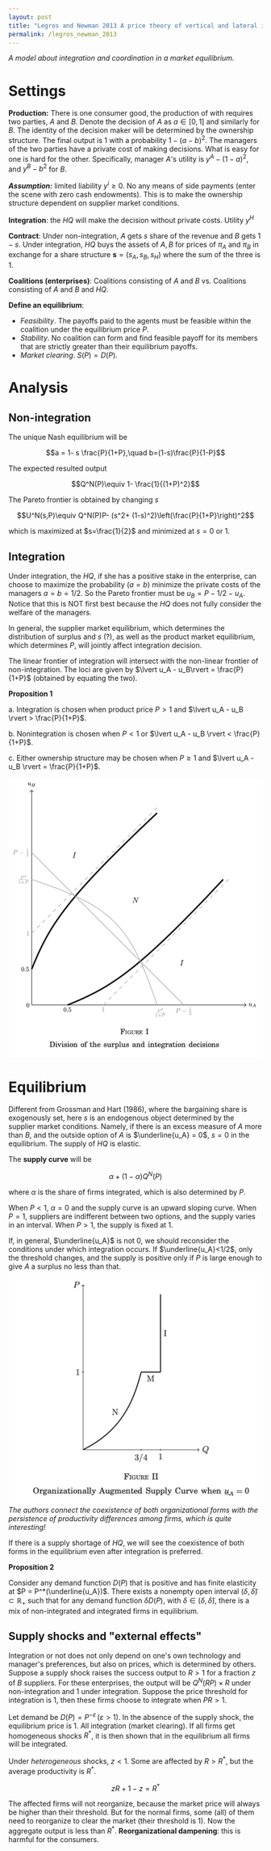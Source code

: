 ```yaml
---
layout: post
title: "Legros and Newman 2013 A price theory of vertical and lateral integration"
permalink: /legros_newman_2013
---
```

*A model about integration and coordination in a market equilibrium.*
# Settings
**Production:**
There is one consumer good, the production of with requires two parties, $A$ and $B$. Denote the decision of $A$ as $a\in [0,1]$ and similarly for $B$. The identity of the decision maker will be determined by the ownership structure. The final output is $1$ with a probability $1-(a-b)^2$.
The managers of the two parties have a private cost of making decisions. What is easy for one is hard for the other. Specifically, manager $A$'s utility is $y^A - (1-a)^2$, and $y^B - b^2$ for $B$.

***Assumption:*** limited liability $y^i \geq 0$. No any means of side payments (enter the scene with zero cash endowments). This is to make the ownership structure dependent on supplier market conditions.

**Integration**: the $HQ$ will make the decision without private costs. Utility $y^H$

**Contract**: Under non-integration, $A$ gets $s$ share of the revenue and $B$ gets $1-s$. Under integration, $HQ$ buys the assets of $A,B$ for prices of $\pi_A$ and $\pi_B$ in exchange for a share structure $\mathbf{s} = (s_A,s_B,s_H)$ where the sum of the three is $1$.

**Coalitions (enterprises)**: Coalitions consisting of $A$ and $B$ vs. Coalitions consisting of $A$ and $B$ and $HQ$.

**Define an equilibrium**:
- *Feasibility*. The payoffs paid to the agents must be feasible within the coalition under the equilibrium price $P$.
- *Stability*. No coalition can form and find feasible payoff for its members that are strictly greater than their equilibrium payoffs.
- *Market clearing*. $S(P) = D(P)$.

# Analysis
## Non-integration
The unique Nash equilibrium will be

$$a = 1- s \frac{P}{1+P},\quad b=(1-s)\frac{P}{1-P}$$

The expected resulted output

$$Q^N(P)\equiv 1- \frac{1}{(1+P)^2}$$

The Pareto frontier is obtained by changing $s$

$$U^N(s,P)\equiv Q^N(P)P- (s^2+ (1-s)^2)\left(\frac{P}{1+P}\right)^2$$

which is maximized at $s=\frac{1}{2}$ and minimized at $s=0$ or $1$.
## Integration
Under integration, the $HQ$, if she has a positive stake in the enterprise, can choose to maximize the probability $(a=b)$ minimize the private costs of the managers $a=b=1/2$. So the Pareto frontier must be $u_B = P-1/2-u_A$. Notice that this is NOT first best because the $HQ$ does not fully consider the welfare of the managers.

In general, the supplier market equilibrium, which determines the distribution of surplus and $s$ (?), as well as the product market equilibrium, which determines $P$, will jointly affect integration decision.

The linear frontier of integration will intersect with the non-linear frontier of non-integration. The loci are given by $\lvert u_A - u_B\rvert = \frac{P}{1+P}$ (obtained by equating the two).

**Proposition 1**

a. Integration is chosen when product price $P > 1$ and 
   $\lvert u_A - u_B \rvert > \frac{P}{1+P}$.

b. Nonintegration is chosen when $P < 1$ or 
   $\lvert u_A - u_B \rvert < \frac{P}{1+P}$.

c. Either ownership structure may be chosen when $P \geq 1$ 
   and $\lvert u_A - u_B \rvert = \frac{P}{1+P}$.

![pareto frontier](https://github.com/HubertYHZhang/HubertYHZhang.github.io/raw/main/images/SCR-20250227-qiac.png)

# Equilibrium
Different from Grossman and Hart (1986), where the bargaining share is exogenously set, here $s$ is an endogenous object determined by the supplier market conditions. Namely, if there is an excess measure of $A$ more than $B$, and the outside option of $A$ is $\underline{u_A} = 0$, $s =0$ in the equilibrium. The supply of $HQ$ is elastic.

The **supply curve** will be

$$\alpha + (1-\alpha) Q^N(P)$$

where $\alpha$ is the share of firms integrated, which is also determined by $P$.

When $P<1$, $\alpha = 0$ and the supply curve is an upward sloping curve. When $P= 1$, suppliers are indifferent between two options, and the supply varies in an interval. When $P>1$, the supply is fixed at 1. 

If, in general, $\underline{u_A}$ is not 0, we should reconsider the conditions under which integration occurs. If $\underline{u_A}<1/2$, only the threshold changes, and the supply is positive only if $P$ is large enough to give $A$ a surplus no less than that.

![supply curve](https://github.com/HubertYHZhang/HubertYHZhang.github.io/raw/1963da5712a5263d96e5ae5a6219cd8ed6df0f4f/images/SCR-20250227-qxyw.png)
*The authors connect the coexistence of both organizational forms with the persistence of productivity differences among firms, which is quite interesting!*

If there is a supply shortage of $HQ$, we will see the coexistence of both forms in the equilibrium even after integration is preferred.

**Proposition 2**

Consider any demand function $D(P)$ that is positive and has finite elasticity at $P = P^*(\underline{u_A})$. There exists a nonempty open interval $(\delta, \tilde{\delta}) \subset \mathbb{R}_{+}$ such that for any demand function $\delta D(P)$, with $\delta \in (\delta, \tilde{\delta})$, there is a mix of non-integrated and integrated firms in equilibrium.

## Supply shocks and "external effects"


Integration or not does not only depend on one's own technology and manager's preferences, but also on prices, which is determined by others. Suppose a supply shock raises the success output to $R>1$ for a fraction $z$ of $B$ suppliers. For these enterprises, the output will be $Q^N(RP)\times R$ under non-integration and 1 under integration. Suppose the price threshold for integration is 1, then these firms choose to integrate when $PR>1$.

Let demand be $D(P) = P^{-\varepsilon}\,(\varepsilon > 1)$. In the absence of the supply shock, the equilibrium price is 1. All integration (market clearing). If all firms get homogeneous shocks $R^*$, it is then shown that in the equilibrium all firms will be integrated.

Under *heterogeneous* shocks, $z<1$. Some are affected by $R> R^\ast$, but the average productivity is $R^\ast$.

$$zR + 1- z = R^*$$

The affected firms will not reorganize, because the market price will always be higher than their threshold. But for the normal firms, some (all) of them need to reorganize to clear the market (their threshold is 1). Now the aggregate output is less than $R^*$. **Reorganizational dampening**: this is harmful for the consumers.